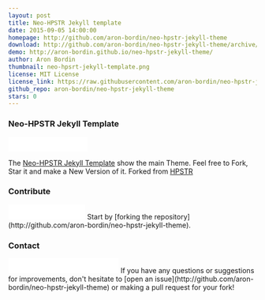```yaml
---
layout: post
title: Neo-HPSTR Jekyll template
date: 2015-09-05 14:00:00
homepage: http://github.com/aron-bordin/neo-hpstr-jekyll-theme
download: http://github.com/aron-bordin/neo-hpstr-jekyll-theme/archive/master.zip
demo: http://aron-bordin.github.io/neo-hpstr-jekyll-theme/
author: Aron Bordin
thumbnail: neo-hpsrt-jekyll-template.png
license: MIT License
license_link: https://raw.githubusercontent.com/aron-bordin/neo-hpstr-jekyll-theme/master/LICENSE
github_repo: aron-bordin/neo-hpstr-jekyll-theme
stars: 0
---
```


### Neo-HPSTR Jekyll Template

<iframe src="//ghbtns.com/github-btn.html?user=aron-bordin&repo=neo-hpstr-jekyll-theme&type=watch&count=true&size=large" allowtransparency="true" frameborder="0" scrolling="0" width="160px" height="30px"></iframe>

The [Neo-HPSTR Jekyll Template](http://github.com/aron-bordin/neo-hpstr-jekyll-theme) show the main Theme. Feel free to Fork, Star it and make a New Version of it. Forked from [HPSTR](https://github.com/mmistakes/hpstr-jekyll-theme)

### Contribute

<iframe src="//ghbtns.com/github-btn.html?user=aron-bordin&repo=neo-hpstr-jekyll-theme&type=fork&count=true&size=large" allowtransparency="true" frameborder="0" scrolling="0" width="156px" height="30px"></iframe>
Start by [forking the repository](http://github.com/aron-bordin/neo-hpstr-jekyll-theme).

### Contact

<iframe src="//ghbtns.com/github-btn.html?user=aron-bordin&type=follow&count=true&size=large" allowtransparency="true" frameborder="0" scrolling="0" width="224px" height="30px"></iframe>
If you have any questions or suggestions for improvements, don't hesitate to [open an issue](http://github.com/aron-bordin/neo-hpstr-jekyll-theme) or making a pull request for your fork!
